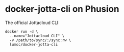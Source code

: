 # docker-jotta-cli on Phusion
The official Jottacloud CLI

```
docker run -d \
  --name="Jottacloud CLI" \
  -v /path/to/sync/:/sync:rw \
  lumoc/docker-jotta-cli
  ```
